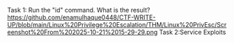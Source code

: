 Task 1:
Run the "id" command. What is the result?
https://github.com/enamulhaque0448/CTF-WRITE-UP/blob/main/Linux%20Privilege%20Escalation/THM/Linux%20PrivEsc/Screenshot%20From%202025-10-21%2015-29-29.png
Task 2:Service Exploits
